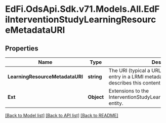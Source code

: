 # EdFi.OdsApi.Sdk.v71.Models.All.EdFiInterventionStudyLearningResourceMetadataURI

## Properties

Name | Type | Description | Notes
------------ | ------------- | ------------- | -------------
**LearningResourceMetadataURI** | **string** | The URI (typical a URL) pointing to the metadata entry in a LRMI metadata repository, which describes this content item. | 
**Ext** | **Object** | Extensions to the InterventionStudyLearningResourceMetadataURI entity. | [optional] 

[[Back to Model list]](../README.md#documentation-for-models) [[Back to API list]](../README.md#documentation-for-api-endpoints) [[Back to README]](../README.md)

